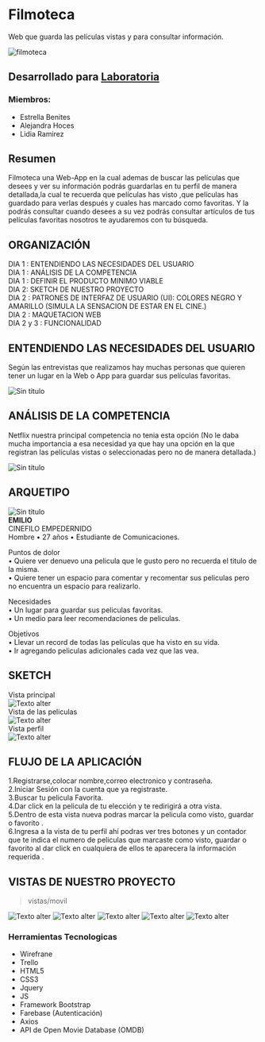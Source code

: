 # Filmoteca
Web que guarda las películas vistas y para consultar información.

![filmoteca](https://fotos.subefotos.com/b470b174a005349a9183ea2da3269feao.png)

## Desarrollado para [Laboratoria](http://laboratoria.la)

### Miembros:
- Estrella Benites
- Alejandra Hoces
- Lidia Ramirez

## Resumen
Filmoteca una Web-App en la cual ademas de buscar las películas que desees y ver su información podrás guardarlas en tu perfil de manera detallada,la cual te recuerda que películas has visto ,que películas has guardado para verlas después y cuales has marcado como favoritas. Y la podrás consultar cuando desees a su vez podrás consultar artículos de tus películas favoritas nosotros te ayudaremos con tu búsqueda.

## **ORGANIZACIÓN**
DIA 1 : ENTENDIENDO LAS NECESIDADES DEL USUARIO  
DIA 1 : ANÁLISIS DE LA COMPETENCIA  
DIA 1 : DEFINIR EL PRODUCTO MINIMO VIABLE  
DIA 2: SKETCH DE NUESTRO PROYECTO  
DIA 2 :  PATRONES DE INTERFAZ DE USUARIO (UI): COLORES NEGRO Y AMARILLO (SIMULA LA SENSACION DE ESTAR EN EL CINE.)  
DIA 2 : MAQUETACION WEB  
DIA 2 y 3 :  FUNCIONALIDAD

## **ENTENDIENDO LAS NECESIDADES DEL USUARIO**

Según las entrevistas que realizamos hay muchas personas que quieren tener un lugar en la Web o App para guardar sus películas favoritas.

![Sin titulo](assets/images/encuesta1.png)
## **ANÁLISIS DE LA COMPETENCIA**
Netflix nuestra principal competencia no tenia esta opción (No le daba mucha importancia a esa necesidad ya que hay una opción en la que registran las películas vistas o seleccionadas pero no de manera detallada.)

![Sin titulo](assets/images/encuesta2.png)
## **ARQUETIPO**  
![Sin titulo](assets/images/arquetipo.jpg)  
**EMILIO**    
CINEFILO EMPEDERNIDO    
Hombre • 27 años • Estudiante de Comunicaciones.

Puntos de dolor  
  • Quiere ver denuevo una pelicula que le gusto pero no recuerda el titulo de la misma.  
  • Quiere tener un espacio para comentar y recomentar sus peliculas pero no encuentra un espacio para realizarlo.

Necesidades  
• Un lugar para guardar sus peliculas favoritas.  
• Un medio para leer recomendaciones de peliculas.

Objetivos  
• Llevar un record de todas las películas que ha visto en su vida.  
• Ir agregando peliculas adicionales cada vez que las vea.

## **SKETCH**
Vista principal  
![ Texto alter](assets/images/wirefrane1.png)  
Vista de las peliculas  
![ Texto alter](assets/images/wirefrane2.png)  
Vista perfil  
![ Texto alter](assets/images/wirefrane3.png)

## **FLUJO DE LA APLICACIÓN**  
1.Registrarse,colocar nombre,correo electronico y contraseña.  
2.Iniciar Sesión con la cuenta que ya registraste.  
3.Buscar tu pelicula Favorita.  
4.Dar click en la pelicula de tu elección y te redirigirá a otra vista.  
5.Dentro de esta vista nueva podras marcar la pelicula como visto, guardar o favorito .  
6.Ingresa a la vista de tu perfil ahí podras ver tres botones y un contador que te indica el numero de peliculas que marcaste como visto, guardar o favorito al dar click en cualquiera de ellos te aparecera la información requerida .  

## **VISTAS DE NUESTRO PROYECTO**
> vistas/movil

![ Texto alter](assets/images/image.png)
![ Texto alter](assets/images/image1.png)
![ Texto alter](assets/images/image2.png)
![ Texto alter](assets/images/image2.1.png)
![ Texto alter](assets/images/image3.png)

### Herramientas Tecnologicas
- Wirefrane  
- Trello
- HTML5  
- CSS3  
- Jquery  
- JS  
- Framework Bootstrap
- Farebase (Autenticación)
- Axios
- API de Open Movie Database (OMDB)

